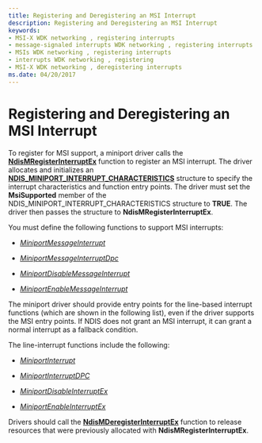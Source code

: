 ```yaml
---
title: Registering and Deregistering an MSI Interrupt
description: Registering and Deregistering an MSI Interrupt
keywords:
- MSI-X WDK networking , registering interrupts
- message-signaled interrupts WDK networking , registering interrupts
- MSIs WDK networking , registering interrupts
- interrupts WDK networking , registering
- MSI-X WDK networking , deregistering interrupts
ms.date: 04/20/2017
---
```


# Registering and Deregistering an MSI Interrupt





To register for MSI support, a miniport driver calls the [**NdisMRegisterInterruptEx**](/windows-hardware/drivers/ddi/ndis/nf-ndis-ndismregisterinterruptex) function to register an MSI interrupt. The driver allocates and initializes an [**NDIS\_MINIPORT\_INTERRUPT\_CHARACTERISTICS**](/windows-hardware/drivers/ddi/ndis/ns-ndis-_ndis_miniport_interrupt_characteristics) structure to specify the interrupt characteristics and function entry points. The driver must set the **MsiSupported** member of the NDIS\_MINIPORT\_INTERRUPT\_CHARACTERISTICS structure to **TRUE**. The driver then passes the structure to **NdisMRegisterInterruptEx**.

You must define the following functions to support MSI interrupts:

-   [*MiniportMessageInterrupt*](/windows-hardware/drivers/ddi/ndis/nc-ndis-miniport_message_interrupt)

-   [*MiniportMessageInterruptDpc*](/windows-hardware/drivers/ddi/ndis/nc-ndis-miniport_message_interrupt_dpc)

-   [*MiniportDisableMessageInterrupt*](/windows-hardware/drivers/ddi/ndis/nc-ndis-miniport_disable_message_interrupt)

-   [*MiniportEnableMessageInterrupt*](/windows-hardware/drivers/ddi/ndis/nc-ndis-miniport_enable_message_interrupt)

The miniport driver should provide entry points for the line-based interrupt functions (which are shown in the following list), even if the driver supports the MSI entry points. If NDIS does not grant an MSI interrupt, it can grant a normal interrupt as a fallback condition.

The line-interrupt functions include the following:

-   [*MiniportInterrupt*](/windows-hardware/drivers/ddi/ndis/nc-ndis-miniport_isr)

-   [*MiniportInterruptDPC*](/windows-hardware/drivers/ddi/ndis/nc-ndis-miniport_interrupt_dpc)

-   [*MiniportDisableInterruptEx*](/windows-hardware/drivers/ddi/ndis/nc-ndis-miniport_disable_interrupt)

-   [*MiniportEnableInterruptEx*](/windows-hardware/drivers/ddi/ndis/nc-ndis-miniport_enable_interrupt)

Drivers should call the [**NdisMDeregisterInterruptEx**](/windows-hardware/drivers/ddi/ndis/nf-ndis-ndismderegisterinterruptex) function to release resources that were previously allocated with **NdisMRegisterInterruptEx**.

 

